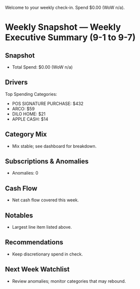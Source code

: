 Welcome to your weekly check-in. Spend $0.00 (WoW n/a).

# Weekly Snapshot — Weekly Executive Summary (9-1 to 9-7)
## Snapshot
- Total Spend: $0.00 (WoW n/a)
## Drivers
Top Spending Categories:
- POS SIGNATURE PURCHASE: $432
- ARCO: $59
- DILO HOME: $21
- APPLE CASH: $14
## Category Mix
- Mix stable; see dashboard for breakdown.
## Subscriptions & Anomalies
- Anomalies: 0
## Cash Flow
- Net cash flow covered this week.
## Notables
- Largest line item listed above.
## Recommendations
- Keep discretionary spend in check.
## Next Week Watchlist
- Review anomalies; monitor categories that may rebound.